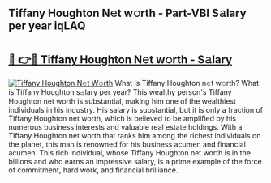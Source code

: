 ## Tiffany Houghton N𝚎t w𝚘rth - Part-VBI S𝚊lary per year iqLAQ

# <h2><a href="http://gc20dni.nevu.top/?p=Tiffany+Houghton">🔗 👉🔴 Tiffany Houghton N𝚎t w𝚘rth - S𝚊lary</a></h2>

[![Tiffany Houghton N𝚎t W𝚘rth](https://i.imgur.com/Oavwk0R.jpeg)](http://gc20dni.nevu.top/?p=Tiffany+Houghton)
What is Tiffany Houghton n𝚎t w𝚘rth? What is Tiffany Houghton s𝚊lary per year?
This wealthy person's Tiffany Houghton net worth is substantial, making him one of the wealthiest individuals in his industry. His salary is substantial, but it is only a fraction of Tiffany Houghton net worth, which is believed to be amplified by his numerous business interests and valuable real estate holdings. With a Tiffany Houghton net worth that ranks him among the richest individuals on the planet, this man is renowned for his business acumen and financial acumen. This rich individual, whose Tiffany Houghton net worth is in the billions and who earns an impressive salary, is a prime example of the force of commitment, hard work, and financial brilliance.
